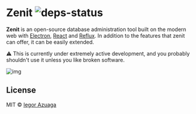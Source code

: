 # Zenit ![deps-status](https://david-dm.org/iiegor/zenit.svg)
**Zenit** is an open-source database administration tool built on the modern web with [Electron](https://github.com/atom/electron), [React](https://facebook.github.io/react/) and [Reflux](https://github.com/reflux/refluxjs). In addition to the features that zenit can offer, it can be easily extended.


:warning: This is currently under extremely active development, and you probably shouldn't use it unless you like broken software.

![img](http://i.imgur.com/JB2bMgS.png)

## License
MIT © [Iegor Azuaga](https://github.com/iiegor)
